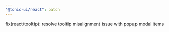 ```yaml
---
"@tonic-ui/react": patch
---
```


fix(react/tooltip): resolve tooltip misalignment issue with popup modal items
